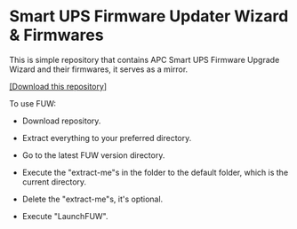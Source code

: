 # Smart UPS Firmware Updater Wizard & Firmwares

This is simple repository that contains APC Smart UPS Firmware Upgrade Wizard and their firmwares, it serves as a mirror.

[[Download this repository]](https://github.com/supermarsx/other-smartups-fuw/archive/refs/heads/main.zip)



To use FUW:

- Download repository.

- Extract everything to your preferred directory.

- Go to the latest FUW version directory.

- Execute the "extract-me"s in the folder to the default folder, which is the current directory.

- Delete the "extract-me"s, it's optional.

- Execute "LaunchFUW".
